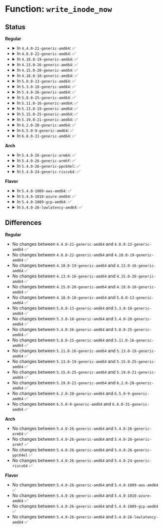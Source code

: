 # Function: <code>write_inode_now</code>

## Status
<b>Regular</b>
<ul>
<li>
<details>
<summary>In <code>4.4.0-21-generic-amd64</code>: ✅</summary>

```c
int write_inode_now(struct inode * inode, int sync)
```

```json
{
  "name": "write_inode_now",
  "collision_type": "Unique Global",
  "inline_type": "No",
  "funcs": [
    {
      "addr": 18446744071581188544,
      "name": "write_inode_now",
      "external": true,
      "loc": "fs/fs-writeback.c:2341",
      "file": "fs/fs-writeback.c",
      "inline": "seen, unknown",
      "caller_inline": [],
      "caller_func": [
        "fs/block_dev.c:__blkdev_put",
        "fs/fat/file.c:fat_setattr",
        "fs/fat/file.c:fat_setattr",
        "fs/fuse/file.c:fuse_flush",
        "fs/fuse/file.c:fuse_release"
      ]
    }
  ],
  "symbols": [
    {
      "addr": 18446744071581188544,
      "name": "write_inode_now",
      "section": ".text",
      "bind": "STB_GLOBAL",
      "size": 269
    }
  ]
}
```
</details>
</li>
<li>
<details>
<summary>In <code>4.8.0-22-generic-amd64</code>: ✅</summary>

```c
int write_inode_now(struct inode * inode, int sync)
```

```json
{
  "name": "write_inode_now",
  "collision_type": "Unique Global",
  "inline_type": "No",
  "funcs": [
    {
      "addr": 18446744071581352144,
      "name": "write_inode_now",
      "external": true,
      "loc": "fs/fs-writeback.c:2420",
      "file": "fs/fs-writeback.c",
      "inline": "seen, unknown",
      "caller_inline": [],
      "caller_func": [
        "fs/block_dev.c:__blkdev_put",
        "fs/fat/file.c:fat_cont_expand",
        "fs/fat/file.c:fat_cont_expand",
        "fs/fuse/file.c:fuse_flush",
        "fs/fuse/file.c:fuse_release"
      ]
    }
  ],
  "symbols": [
    {
      "addr": 18446744071581352144,
      "name": "write_inode_now",
      "section": ".text",
      "bind": "STB_GLOBAL",
      "size": 191
    }
  ]
}
```
</details>
</li>
<li>
<details>
<summary>In <code>4.10.0-19-generic-amd64</code>: ✅</summary>

```c
int write_inode_now(struct inode * inode, int sync)
```

```json
{
  "name": "write_inode_now",
  "collision_type": "Unique Global",
  "inline_type": "No",
  "funcs": [
    {
      "addr": 18446744071581431056,
      "name": "write_inode_now",
      "external": true,
      "loc": "fs/fs-writeback.c:2418",
      "file": "fs/fs-writeback.c",
      "inline": "seen, unknown",
      "caller_inline": [],
      "caller_func": [
        "fs/block_dev.c:__blkdev_put",
        "fs/fat/file.c:fat_cont_expand",
        "fs/fat/file.c:fat_cont_expand",
        "fs/fuse/file.c:fuse_flush",
        "fs/fuse/file.c:fuse_release"
      ]
    }
  ],
  "symbols": [
    {
      "addr": 18446744071581431056,
      "name": "write_inode_now",
      "section": ".text",
      "bind": "STB_GLOBAL",
      "size": 191
    }
  ]
}
```
</details>
</li>
<li>
<details>
<summary>In <code>4.13.0-16-generic-amd64</code>: ✅</summary>

```c
int write_inode_now(struct inode * inode, int sync)
```

```json
{
  "name": "write_inode_now",
  "collision_type": "Unique Global",
  "inline_type": "No",
  "funcs": [
    {
      "addr": 18446744071581485232,
      "name": "write_inode_now",
      "external": true,
      "loc": "fs/fs-writeback.c:2427",
      "file": "fs/fs-writeback.c",
      "inline": "seen, unknown",
      "caller_inline": [],
      "caller_func": [
        "fs/block_dev.c:__blkdev_put",
        "fs/fat/file.c:fat_cont_expand",
        "fs/fat/file.c:fat_cont_expand",
        "fs/fuse/file.c:fuse_flush",
        "fs/fuse/file.c:fuse_release"
      ]
    }
  ],
  "symbols": [
    {
      "addr": 18446744071581485232,
      "name": "write_inode_now",
      "section": ".text",
      "bind": "STB_GLOBAL",
      "size": 183
    }
  ]
}
```
</details>
</li>
<li>
<details>
<summary>In <code>4.15.0-20-generic-amd64</code>: ✅</summary>

```c
int write_inode_now(struct inode * inode, int sync)
```

```json
{
  "name": "write_inode_now",
  "collision_type": "Unique Global",
  "inline_type": "No",
  "funcs": [
    {
      "addr": 18446744071581627376,
      "name": "write_inode_now",
      "external": true,
      "loc": "fs/fs-writeback.c:2442",
      "file": "fs/fs-writeback.c",
      "inline": "seen, unknown",
      "caller_inline": [],
      "caller_func": [
        "fs/block_dev.c:__blkdev_put",
        "fs/fat/file.c:fat_cont_expand",
        "fs/fat/file.c:fat_cont_expand",
        "fs/fuse/file.c:fuse_flush",
        "fs/fuse/file.c:fuse_release"
      ]
    }
  ],
  "symbols": [
    {
      "addr": 18446744071581627376,
      "name": "write_inode_now",
      "section": ".text",
      "bind": "STB_GLOBAL",
      "size": 183
    }
  ]
}
```
</details>
</li>
<li>
<details>
<summary>In <code>4.18.0-10-generic-amd64</code>: ✅</summary>

```c
int write_inode_now(struct inode * inode, int sync)
```

```json
{
  "name": "write_inode_now",
  "collision_type": "Unique Global",
  "inline_type": "No",
  "funcs": [
    {
      "addr": 18446744071581786032,
      "name": "write_inode_now",
      "external": true,
      "loc": "fs/fs-writeback.c:2440",
      "file": "fs/fs-writeback.c",
      "inline": "seen, unknown",
      "caller_inline": [],
      "caller_func": [
        "fs/block_dev.c:__blkdev_put",
        "fs/fat/file.c:fat_cont_expand",
        "fs/fat/file.c:fat_cont_expand",
        "fs/fuse/file.c:fuse_flush",
        "fs/fuse/file.c:fuse_release"
      ]
    }
  ],
  "symbols": [
    {
      "addr": 18446744071581786032,
      "name": "write_inode_now",
      "section": ".text",
      "bind": "STB_GLOBAL",
      "size": 185
    }
  ]
}
```
</details>
</li>
<li>
<details>
<summary>In <code>5.0.0-13-generic-amd64</code>: ✅</summary>

```c
int write_inode_now(struct inode * inode, int sync)
```

```json
{
  "name": "write_inode_now",
  "collision_type": "Unique Global",
  "inline_type": "No",
  "funcs": [
    {
      "addr": 18446744071581872816,
      "name": "write_inode_now",
      "external": true,
      "loc": "fs/fs-writeback.c:2469",
      "file": "fs/fs-writeback.c",
      "inline": "seen, unknown",
      "caller_inline": [],
      "caller_func": [
        "fs/block_dev.c:__blkdev_put",
        "fs/fat/file.c:fat_cont_expand",
        "fs/fat/file.c:fat_cont_expand",
        "fs/fuse/file.c:fuse_flush",
        "fs/fuse/file.c:fuse_release"
      ]
    }
  ],
  "symbols": [
    {
      "addr": 18446744071581872816,
      "name": "write_inode_now",
      "section": ".text",
      "bind": "STB_GLOBAL",
      "size": 185
    }
  ]
}
```
</details>
</li>
<li>
<details>
<summary>In <code>5.3.0-18-generic-amd64</code>: ✅</summary>

```c
int write_inode_now(struct inode * inode, int sync)
```

```json
{
  "name": "write_inode_now",
  "collision_type": "Unique Global",
  "inline_type": "No",
  "funcs": [
    {
      "addr": 18446744071581995152,
      "name": "write_inode_now",
      "external": true,
      "loc": "fs/fs-writeback.c:2484",
      "file": "fs/fs-writeback.c",
      "inline": "seen, unknown",
      "caller_inline": [],
      "caller_func": [
        "fs/block_dev.c:__blkdev_put",
        "fs/fat/file.c:fat_cont_expand",
        "fs/fat/file.c:fat_cont_expand",
        "fs/fuse/file.c:fuse_flush",
        "fs/fuse/file.c:fuse_release"
      ]
    }
  ],
  "symbols": [
    {
      "addr": 18446744071581995152,
      "name": "write_inode_now",
      "section": ".text",
      "bind": "STB_GLOBAL",
      "size": 188
    }
  ]
}
```
</details>
</li>
<li>
<details>
<summary>In <code>5.4.0-26-generic-amd64</code>: ✅</summary>

```c
int write_inode_now(struct inode * inode, int sync)
```

```json
{
  "name": "write_inode_now",
  "collision_type": "Unique Global",
  "inline_type": "No",
  "funcs": [
    {
      "addr": 18446744071582070640,
      "name": "write_inode_now",
      "external": true,
      "loc": "fs/fs-writeback.c:2572",
      "file": "fs/fs-writeback.c",
      "inline": "seen, unknown",
      "caller_inline": [],
      "caller_func": [
        "fs/block_dev.c:__blkdev_put",
        "fs/fat/file.c:fat_cont_expand",
        "fs/fat/file.c:fat_cont_expand",
        "fs/fuse/dir.c:fuse_do_setattr",
        "fs/fuse/dir.c:fuse_do_setattr",
        "fs/fuse/file.c:fuse_flush",
        "fs/fuse/file.c:fuse_release"
      ]
    }
  ],
  "symbols": [
    {
      "addr": 18446744071582070640,
      "name": "write_inode_now",
      "section": ".text",
      "bind": "STB_GLOBAL",
      "size": 188
    }
  ]
}
```
</details>
</li>
<li>
<details>
<summary>In <code>5.8.0-25-generic-amd64</code>: ✅</summary>

```c
int write_inode_now(struct inode * inode, int sync)
```

```json
{
  "name": "write_inode_now",
  "collision_type": "Unique Global",
  "inline_type": "No",
  "funcs": [
    {
      "addr": 18446744071582306352,
      "name": "write_inode_now",
      "external": true,
      "loc": "fs/fs-writeback.c:2581",
      "file": "fs/fs-writeback.c",
      "inline": "seen, unknown",
      "caller_inline": [],
      "caller_func": [
        "fs/inode.c:iput_final",
        "fs/block_dev.c:bdev_write_inode",
        "fs/fat/file.c:fat_cont_expand",
        "fs/fat/file.c:fat_cont_expand",
        "fs/fuse/dir.c:fuse_do_setattr",
        "fs/fuse/dir.c:fuse_do_setattr",
        "fs/fuse/file.c:fuse_flush",
        "fs/fuse/file.c:fuse_release"
      ]
    }
  ],
  "symbols": [
    {
      "addr": 18446744071582306352,
      "name": "write_inode_now",
      "section": ".text",
      "bind": "STB_GLOBAL",
      "size": 186
    }
  ]
}
```
</details>
</li>
<li>
<details>
<summary>In <code>5.11.0-16-generic-amd64</code>: ✅</summary>

```c
int write_inode_now(struct inode * inode, int sync)
```

```json
{
  "name": "write_inode_now",
  "collision_type": "Unique Global",
  "inline_type": "No",
  "funcs": [
    {
      "addr": 18446744071582359344,
      "name": "write_inode_now",
      "external": true,
      "loc": "fs/fs-writeback.c:2574",
      "file": "fs/fs-writeback.c",
      "inline": "seen, unknown",
      "caller_inline": [],
      "caller_func": [
        "fs/inode.c:iput_final",
        "fs/block_dev.c:bdev_write_inode",
        "fs/fat/file.c:fat_cont_expand",
        "fs/fat/file.c:fat_cont_expand",
        "fs/fuse/dir.c:fuse_do_setattr",
        "fs/fuse/file.c:fuse_flush",
        "fs/fuse/file.c:fuse_release"
      ]
    }
  ],
  "symbols": [
    {
      "addr": 18446744071582359344,
      "name": "write_inode_now",
      "section": ".text",
      "bind": "STB_GLOBAL",
      "size": 186
    }
  ]
}
```
</details>
</li>
<li>
<details>
<summary>In <code>5.13.0-19-generic-amd64</code>: ✅</summary>

```c
int write_inode_now(struct inode * inode, int sync)
```

```json
{
  "name": "write_inode_now",
  "collision_type": "Unique Global",
  "inline_type": "No",
  "funcs": [
    {
      "addr": 18446744071582387104,
      "name": "write_inode_now",
      "external": true,
      "loc": "fs/fs-writeback.c:2575",
      "file": "fs/fs-writeback.c",
      "inline": "seen, unknown",
      "caller_inline": [],
      "caller_func": [
        "fs/inode.c:iput_final",
        "fs/block_dev.c:__blkdev_put",
        "fs/fat/file.c:fat_cont_expand",
        "fs/fat/file.c:fat_cont_expand",
        "fs/fuse/dir.c:fuse_do_setattr",
        "fs/fuse/file.c:fuse_flush",
        "fs/fuse/file.c:fuse_release"
      ]
    }
  ],
  "symbols": [
    {
      "addr": 18446744071582387104,
      "name": "write_inode_now",
      "section": ".text",
      "bind": "STB_GLOBAL",
      "size": 186
    }
  ]
}
```
</details>
</li>
<li>
<details>
<summary>In <code>5.15.0-25-generic-amd64</code>: ✅</summary>

```c
int write_inode_now(struct inode * inode, int sync)
```

```json
{
  "name": "write_inode_now",
  "collision_type": "Unique Global",
  "inline_type": "No",
  "funcs": [
    {
      "addr": 18446744071582708240,
      "name": "write_inode_now",
      "external": true,
      "loc": "fs/fs-writeback.c:2715",
      "file": "fs/fs-writeback.c",
      "inline": "seen, unknown",
      "caller_inline": [],
      "caller_func": [
        "fs/fat/file.c:fat_cont_expand",
        "fs/fat/file.c:fat_cont_expand",
        "fs/fuse/dir.c:fuse_do_setattr",
        "fs/fuse/file.c:fuse_flush",
        "fs/fuse/file.c:fuse_release",
        "block/bdev.c:blkdev_flush_mapping"
      ]
    }
  ],
  "symbols": [
    {
      "addr": 18446744071582708240,
      "name": "write_inode_now",
      "section": ".text",
      "bind": "STB_GLOBAL",
      "size": 193
    }
  ]
}
```
</details>
</li>
<li>
<details>
<summary>In <code>5.19.0-21-generic-amd64</code>: ✅</summary>

```c
int write_inode_now(struct inode * inode, int sync)
```

```json
{
  "name": "write_inode_now",
  "collision_type": "Unique Global",
  "inline_type": "No",
  "funcs": [
    {
      "addr": 18446744071583251712,
      "name": "write_inode_now",
      "external": true,
      "loc": "fs/fs-writeback.c:2710",
      "file": "fs/fs-writeback.c",
      "inline": "seen, unknown",
      "caller_inline": [],
      "caller_func": [
        "fs/fat/file.c:fat_cont_expand",
        "fs/fat/file.c:fat_cont_expand",
        "fs/fuse/dir.c:fuse_do_setattr",
        "fs/fuse/file.c:fuse_vma_close",
        "fs/fuse/file.c:fuse_flush",
        "fs/fuse/file.c:fuse_release",
        "block/bdev.c:blkdev_flush_mapping"
      ]
    }
  ],
  "symbols": [
    {
      "addr": 18446744071583251712,
      "name": "write_inode_now",
      "section": ".text",
      "bind": "STB_GLOBAL",
      "size": 153
    }
  ]
}
```
</details>
</li>
<li>
<details>
<summary>In <code>6.2.0-20-generic-amd64</code>: ✅</summary>

```c
int write_inode_now(struct inode * inode, int sync)
```

```json
{
  "name": "write_inode_now",
  "collision_type": "Unique Global",
  "inline_type": "No",
  "funcs": [
    {
      "addr": 18446744071583833232,
      "name": "write_inode_now",
      "external": true,
      "loc": "fs/fs-writeback.c:2742",
      "file": "fs/fs-writeback.c",
      "inline": "seen, unknown",
      "caller_inline": [],
      "caller_func": [
        "fs/fat/file.c:fat_cont_expand",
        "fs/fat/file.c:fat_cont_expand",
        "fs/fuse/dir.c:fuse_do_setattr",
        "fs/fuse/file.c:fuse_vma_close",
        "fs/fuse/file.c:fuse_flush",
        "fs/fuse/file.c:fuse_release",
        "block/bdev.c:blkdev_flush_mapping"
      ]
    }
  ],
  "symbols": [
    {
      "addr": 18446744071583833232,
      "name": "write_inode_now",
      "section": ".text",
      "bind": "STB_GLOBAL",
      "size": 153
    }
  ]
}
```
</details>
</li>
<li>
<details>
<summary>In <code>6.5.0-9-generic-amd64</code>: ✅</summary>

```c
int write_inode_now(struct inode * inode, int sync)
```

```json
{
  "name": "write_inode_now",
  "collision_type": "Unique Global",
  "inline_type": "No",
  "funcs": [
    {
      "addr": 18446744071584051232,
      "name": "write_inode_now",
      "external": true,
      "loc": "fs/fs-writeback.c:2753",
      "file": "fs/fs-writeback.c",
      "inline": "seen, unknown",
      "caller_inline": [],
      "caller_func": [
        "fs/fat/file.c:fat_cont_expand",
        "fs/fat/file.c:fat_cont_expand",
        "fs/fuse/dir.c:fuse_do_setattr",
        "fs/fuse/file.c:fuse_vma_close",
        "fs/fuse/file.c:fuse_flush",
        "fs/fuse/file.c:fuse_release",
        "block/bdev.c:blkdev_flush_mapping"
      ]
    }
  ],
  "symbols": [
    {
      "addr": 18446744071584051232,
      "name": "write_inode_now",
      "section": ".text",
      "bind": "STB_GLOBAL",
      "size": 153
    }
  ]
}
```
</details>
</li>
<li>
<details>
<summary>In <code>6.8.0-31-generic-amd64</code>: ✅</summary>

```c
int write_inode_now(struct inode * inode, int sync)
```

```json
{
  "name": "write_inode_now",
  "collision_type": "Unique Global",
  "inline_type": "No",
  "funcs": [
    {
      "addr": 18446744071584266080,
      "name": "write_inode_now",
      "external": true,
      "loc": "fs/fs-writeback.c:2775",
      "file": "fs/fs-writeback.c",
      "inline": "seen, unknown",
      "caller_inline": [],
      "caller_func": [
        "fs/fat/file.c:fat_cont_expand",
        "fs/fat/file.c:fat_cont_expand",
        "fs/fuse/dir.c:fuse_do_setattr",
        "fs/fuse/file.c:fuse_vma_close",
        "fs/fuse/file.c:fuse_flush",
        "fs/fuse/file.c:fuse_release",
        "block/bdev.c:blkdev_flush_mapping"
      ]
    }
  ],
  "symbols": [
    {
      "addr": 18446744071584266080,
      "name": "write_inode_now",
      "section": ".text",
      "bind": "STB_GLOBAL",
      "size": 153
    }
  ]
}
```
</details>
</li>
</ul>
<b>Arch</b>
<ul>
<li>
<details>
<summary>In <code>5.4.0-26-generic-arm64</code>: ✅</summary>

```c
int write_inode_now(struct inode * inode, int sync)
```

```json
{
  "name": "write_inode_now",
  "collision_type": "Unique Global",
  "inline_type": "No",
  "funcs": [
    {
      "addr": 18446603336493601320,
      "name": "write_inode_now",
      "external": true,
      "loc": "fs/fs-writeback.c:2572",
      "file": "fs/fs-writeback.c",
      "inline": "seen, unknown",
      "caller_inline": [],
      "caller_func": [
        "fs/block_dev.c:__blkdev_put",
        "fs/fat/file.c:fat_cont_expand",
        "fs/fat/file.c:fat_cont_expand",
        "fs/fuse/dir.c:fuse_do_setattr",
        "fs/fuse/dir.c:fuse_do_setattr",
        "fs/fuse/file.c:fuse_flush",
        "fs/fuse/file.c:fuse_release"
      ]
    }
  ],
  "symbols": [
    {
      "addr": 18446603336493601320,
      "name": "write_inode_now",
      "section": ".text",
      "bind": "STB_GLOBAL",
      "size": 224
    }
  ]
}
```
</details>
</li>
<li>
<details>
<summary>In <code>5.4.0-26-generic-armhf</code>: ✅</summary>

```c
int write_inode_now(struct inode * inode, int sync)
```

```json
{
  "name": "write_inode_now",
  "collision_type": "Unique Global",
  "inline_type": "No",
  "funcs": [
    {
      "addr": 3227149352,
      "name": "write_inode_now",
      "external": true,
      "loc": "fs/fs-writeback.c:2572",
      "file": "fs/fs-writeback.c",
      "inline": "seen, unknown",
      "caller_inline": [],
      "caller_func": [
        "fs/block_dev.c:__blkdev_put",
        "fs/fat/file.c:fat_cont_expand",
        "fs/fat/file.c:fat_cont_expand",
        "fs/fuse/dir.c:fuse_do_setattr",
        "fs/fuse/dir.c:fuse_do_setattr",
        "fs/fuse/file.c:fuse_flush",
        "fs/fuse/file.c:fuse_release"
      ]
    }
  ],
  "symbols": [
    {
      "addr": 3227149352,
      "name": "write_inode_now",
      "section": ".text",
      "bind": "STB_GLOBAL",
      "size": 236
    }
  ]
}
```
</details>
</li>
<li>
<details>
<summary>In <code>5.4.0-26-generic-ppc64el</code>: ✅</summary>

```c
int write_inode_now(struct inode * inode, int sync)
```

```json
{
  "name": "write_inode_now",
  "collision_type": "Unique Global",
  "inline_type": "No",
  "funcs": [
    {
      "addr": 13835058055287191072,
      "name": "write_inode_now",
      "external": true,
      "loc": "fs/fs-writeback.c:2572",
      "file": "fs/fs-writeback.c",
      "inline": "seen, unknown",
      "caller_inline": [],
      "caller_func": [
        "fs/block_dev.c:__blkdev_put",
        "fs/fat/file.c:fat_cont_expand",
        "fs/fat/file.c:fat_cont_expand",
        "fs/fuse/dir.c:fuse_do_setattr",
        "fs/fuse/dir.c:fuse_do_setattr",
        "fs/fuse/file.c:fuse_flush",
        "fs/fuse/file.c:fuse_release"
      ]
    }
  ],
  "symbols": [
    {
      "addr": 13835058055287191072,
      "name": "write_inode_now",
      "section": ".text",
      "bind": "STB_GLOBAL",
      "size": 280
    }
  ]
}
```
</details>
</li>
<li>
<details>
<summary>In <code>5.4.0-24-generic-riscv64</code>: ✅</summary>

```c
int write_inode_now(struct inode * inode, int sync)
```

```json
{
  "name": "write_inode_now",
  "collision_type": "Unique Global",
  "inline_type": "No",
  "funcs": [
    {
      "addr": 18446743936273250188,
      "name": "write_inode_now",
      "external": true,
      "loc": "fs/fs-writeback.c:2572",
      "file": "fs/fs-writeback.c",
      "inline": "seen, unknown",
      "caller_inline": [],
      "caller_func": [
        "fs/block_dev.c:__blkdev_put",
        "fs/fat/file.c:fat_cont_expand",
        "fs/fat/file.c:fat_cont_expand",
        "fs/fuse/dir.c:fuse_do_setattr",
        "fs/fuse/dir.c:fuse_do_setattr",
        "fs/fuse/file.c:fuse_flush",
        "fs/fuse/file.c:fuse_release"
      ]
    }
  ],
  "symbols": [
    {
      "addr": 18446743936273250188,
      "name": "write_inode_now",
      "section": ".text",
      "bind": "STB_GLOBAL",
      "size": 176
    }
  ]
}
```
</details>
</li>
</ul>
<b>Flavor</b>
<ul>
<li>
<details>
<summary>In <code>5.4.0-1009-aws-amd64</code>: ✅</summary>

```c
int write_inode_now(struct inode * inode, int sync)
```

```json
{
  "name": "write_inode_now",
  "collision_type": "Unique Global",
  "inline_type": "No",
  "funcs": [
    {
      "addr": 18446744071582039376,
      "name": "write_inode_now",
      "external": true,
      "loc": "fs/fs-writeback.c:2572",
      "file": "fs/fs-writeback.c",
      "inline": "seen, unknown",
      "caller_inline": [],
      "caller_func": [
        "fs/block_dev.c:__blkdev_put",
        "fs/fat/file.c:fat_cont_expand",
        "fs/fat/file.c:fat_cont_expand",
        "fs/fuse/dir.c:fuse_do_setattr",
        "fs/fuse/dir.c:fuse_do_setattr",
        "fs/fuse/file.c:fuse_flush",
        "fs/fuse/file.c:fuse_release"
      ]
    }
  ],
  "symbols": [
    {
      "addr": 18446744071582039376,
      "name": "write_inode_now",
      "section": ".text",
      "bind": "STB_GLOBAL",
      "size": 188
    }
  ]
}
```
</details>
</li>
<li>
<details>
<summary>In <code>5.4.0-1010-azure-amd64</code>: ✅</summary>

```c
int write_inode_now(struct inode * inode, int sync)
```

```json
{
  "name": "write_inode_now",
  "collision_type": "Unique Global",
  "inline_type": "No",
  "funcs": [
    {
      "addr": 18446744071581976944,
      "name": "write_inode_now",
      "external": true,
      "loc": "fs/fs-writeback.c:2572",
      "file": "fs/fs-writeback.c",
      "inline": "seen, unknown",
      "caller_inline": [],
      "caller_func": [
        "fs/block_dev.c:__blkdev_put",
        "fs/fat/file.c:fat_cont_expand",
        "fs/fat/file.c:fat_cont_expand",
        "fs/fuse/dir.c:fuse_do_setattr",
        "fs/fuse/dir.c:fuse_do_setattr",
        "fs/fuse/file.c:fuse_flush",
        "fs/fuse/file.c:fuse_release"
      ]
    }
  ],
  "symbols": [
    {
      "addr": 18446744071581976944,
      "name": "write_inode_now",
      "section": ".text",
      "bind": "STB_GLOBAL",
      "size": 188
    }
  ]
}
```
</details>
</li>
<li>
<details>
<summary>In <code>5.4.0-1009-gcp-amd64</code>: ✅</summary>

```c
int write_inode_now(struct inode * inode, int sync)
```

```json
{
  "name": "write_inode_now",
  "collision_type": "Unique Global",
  "inline_type": "No",
  "funcs": [
    {
      "addr": 18446744071582030656,
      "name": "write_inode_now",
      "external": true,
      "loc": "fs/fs-writeback.c:2572",
      "file": "fs/fs-writeback.c",
      "inline": "seen, unknown",
      "caller_inline": [],
      "caller_func": [
        "fs/block_dev.c:__blkdev_put",
        "fs/fat/file.c:fat_cont_expand",
        "fs/fat/file.c:fat_cont_expand",
        "fs/fuse/dir.c:fuse_do_setattr",
        "fs/fuse/dir.c:fuse_do_setattr",
        "fs/fuse/file.c:fuse_flush",
        "fs/fuse/file.c:fuse_release"
      ]
    }
  ],
  "symbols": [
    {
      "addr": 18446744071582030656,
      "name": "write_inode_now",
      "section": ".text",
      "bind": "STB_GLOBAL",
      "size": 188
    }
  ]
}
```
</details>
</li>
<li>
<details>
<summary>In <code>5.4.0-26-lowlatency-amd64</code>: ✅</summary>

```c
int write_inode_now(struct inode * inode, int sync)
```

```json
{
  "name": "write_inode_now",
  "collision_type": "Unique Global",
  "inline_type": "No",
  "funcs": [
    {
      "addr": 18446744071582104416,
      "name": "write_inode_now",
      "external": true,
      "loc": "fs/fs-writeback.c:2572",
      "file": "fs/fs-writeback.c",
      "inline": "seen, unknown",
      "caller_inline": [],
      "caller_func": [
        "fs/block_dev.c:__blkdev_put",
        "fs/fat/file.c:fat_cont_expand",
        "fs/fat/file.c:fat_cont_expand",
        "fs/fuse/dir.c:fuse_do_setattr",
        "fs/fuse/dir.c:fuse_do_setattr",
        "fs/fuse/file.c:fuse_flush",
        "fs/fuse/file.c:fuse_release"
      ]
    }
  ],
  "symbols": [
    {
      "addr": 18446744071582104416,
      "name": "write_inode_now",
      "section": ".text",
      "bind": "STB_GLOBAL",
      "size": 183
    }
  ]
}
```
</details>
</li>
</ul>

## Differences
<b>Regular</b>
<ul>
<li>
No changes between <code>4.4.0-21-generic-amd64</code> and <code>4.8.0-22-generic-amd64</code> ✅
</li>
<li>
No changes between <code>4.8.0-22-generic-amd64</code> and <code>4.10.0-19-generic-amd64</code> ✅
</li>
<li>
No changes between <code>4.10.0-19-generic-amd64</code> and <code>4.13.0-16-generic-amd64</code> ✅
</li>
<li>
No changes between <code>4.13.0-16-generic-amd64</code> and <code>4.15.0-20-generic-amd64</code> ✅
</li>
<li>
No changes between <code>4.15.0-20-generic-amd64</code> and <code>4.18.0-10-generic-amd64</code> ✅
</li>
<li>
No changes between <code>4.18.0-10-generic-amd64</code> and <code>5.0.0-13-generic-amd64</code> ✅
</li>
<li>
No changes between <code>5.0.0-13-generic-amd64</code> and <code>5.3.0-18-generic-amd64</code> ✅
</li>
<li>
No changes between <code>5.3.0-18-generic-amd64</code> and <code>5.4.0-26-generic-amd64</code> ✅
</li>
<li>
No changes between <code>5.4.0-26-generic-amd64</code> and <code>5.8.0-25-generic-amd64</code> ✅
</li>
<li>
No changes between <code>5.8.0-25-generic-amd64</code> and <code>5.11.0-16-generic-amd64</code> ✅
</li>
<li>
No changes between <code>5.11.0-16-generic-amd64</code> and <code>5.13.0-19-generic-amd64</code> ✅
</li>
<li>
No changes between <code>5.13.0-19-generic-amd64</code> and <code>5.15.0-25-generic-amd64</code> ✅
</li>
<li>
No changes between <code>5.15.0-25-generic-amd64</code> and <code>5.19.0-21-generic-amd64</code> ✅
</li>
<li>
No changes between <code>5.19.0-21-generic-amd64</code> and <code>6.2.0-20-generic-amd64</code> ✅
</li>
<li>
No changes between <code>6.2.0-20-generic-amd64</code> and <code>6.5.0-9-generic-amd64</code> ✅
</li>
<li>
No changes between <code>6.5.0-9-generic-amd64</code> and <code>6.8.0-31-generic-amd64</code> ✅
</li>
</ul>
<b>Arch</b>
<ul>
<li>
No changes between <code>5.4.0-26-generic-amd64</code> and <code>5.4.0-26-generic-arm64</code> ✅
</li>
<li>
No changes between <code>5.4.0-26-generic-amd64</code> and <code>5.4.0-26-generic-armhf</code> ✅
</li>
<li>
No changes between <code>5.4.0-26-generic-amd64</code> and <code>5.4.0-26-generic-ppc64el</code> ✅
</li>
<li>
No changes between <code>5.4.0-26-generic-amd64</code> and <code>5.4.0-24-generic-riscv64</code> ✅
</li>
</ul>
<b>Flavor</b>
<ul>
<li>
No changes between <code>5.4.0-26-generic-amd64</code> and <code>5.4.0-1009-aws-amd64</code> ✅
</li>
<li>
No changes between <code>5.4.0-26-generic-amd64</code> and <code>5.4.0-1010-azure-amd64</code> ✅
</li>
<li>
No changes between <code>5.4.0-26-generic-amd64</code> and <code>5.4.0-1009-gcp-amd64</code> ✅
</li>
<li>
No changes between <code>5.4.0-26-generic-amd64</code> and <code>5.4.0-26-lowlatency-amd64</code> ✅
</li>
</ul>
